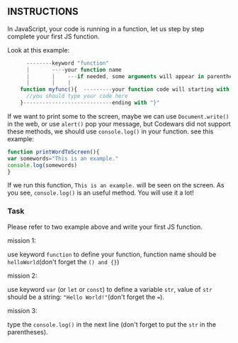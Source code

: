 ## INSTRUCTIONS

In JavaScript, your code is running in a function, let us step by step complete your first JS function.

Look at this example:
```js
      --------keyword "function"
      |       ----your function name  
      |       |    ---if needed, some arguments will appear in parentheses
      |       |    |
    function myfunc(){  ---------your function code will starting with "{"
      //you should type your code here
    }----------------------------ending with "}"
```
If we want to print some to the screen, maybe we can use `Document.write()` in the web, or use `alert()` pop your message, but Codewars did not support these methods, we should use `console.log()` in your function. see this example:
```js
function printWordToScreen(){
var somewords="This is an example."
console.log(somewords)
}
```
If we run this function, `This is an example.` will be seen on the screen. As you see, `console.log()` is an useful method. You will use it a lot!

### Task
Please refer to two example above and write your first JS function.

mission 1:

use keyword `function` to define your function, function name should be `helloWorld`(don't forget the `() and {}`)

mission 2:

use keyword `var` (or `let` or `const`) to define a variable `str`, value of `str` should be a string: `"Hello World!"`(don't forget the `=`).

mission 3:

type the `console.log()` in the next line (don't forget to put the `str` in the parentheses).
